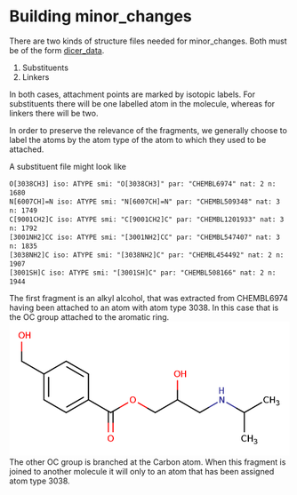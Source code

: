 # Building minor_changes

There are two kinds of structure files needed for minor_changes. Both must
be of the form [dicer_data](/src/Molecule_Tools/dicer_fragments.proto).

1. Substituents
2. Linkers

In both cases, attachment points are marked by isotopic labels. For substituents
there will be one labelled atom in the molecule, whereas for linkers there will be two.

In order to preserve the relevance of the fragments, we generally choose to 
label the atoms by the atom type of the atom to which they used to be attached.

A substituent file might look like
```
O[3038CH3] iso: ATYPE smi: "O[3038CH3]" par: "CHEMBL6974" nat: 2 n: 1680 
N[6007CH]=N iso: ATYPE smi: "N[6007CH]=N" par: "CHEMBL509348" nat: 3 n: 1749 
C[9001CH2]C iso: ATYPE smi: "C[9001CH2]C" par: "CHEMBL1201933" nat: 3 n: 1792 
[3001NH2]CC iso: ATYPE smi: "[3001NH2]CC" par: "CHEMBL547407" nat: 3 n: 1835 
[3038NH2]C iso: ATYPE smi: "[3038NH2]C" par: "CHEMBL454492" nat: 2 n: 1907 
[3001SH]C iso: ATYPE smi: "[3001SH]C" par: "CHEMBL508166" nat: 2 n: 1944 
```
The first fragment is an alkyl alcohol, that was extracted from CHEMBL6974
having been attached to an atom with atom type 3038. In this case that is
the OC group attached to the aromatic ring.
![CHEMBL6974](Images/CHEMBL6974.png)
The other OC group is branched at the Carbon atom. When this fragment is
joined to another molecule it will only to an atom that has been assigned
atom type 3038.



